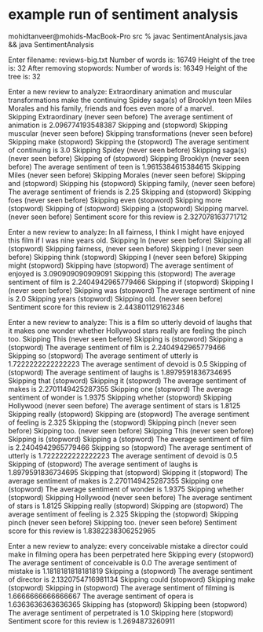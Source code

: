 # example run of sentiment analysis

mohidtanveer@mohids-MacBook-Pro src % javac SentimentAnalysis.java && java SentimentAnalysis

Enter filename: reviews-big.txt
Number of words is: 16749
Height of the tree is: 32
After removing stopwords:
Number of words is: 16349
Height of the tree is: 32

Enter a new review to analyze: Extraordinary animation and muscular transformations make the continuing Spidey saga(s) of Brooklyn teen Miles Morales and his family, friends and foes even more of a marvel.  
Skipping Extraordinary (never seen before)
The average sentiment of animation is 2.096774193548387
Skipping and (stopword)
Skipping muscular (never seen before)
Skipping transformations (never seen before)
Skipping make (stopword)
Skipping the (stopword)
The average sentiment of continuing is 3.0
Skipping Spidey (never seen before)
Skipping saga(s) (never seen before)
Skipping of (stopword)
Skipping Brooklyn (never seen before)
The average sentiment of teen is 1.9615384615384615
Skipping Miles (never seen before)
Skipping Morales (never seen before)
Skipping and (stopword)
Skipping his (stopword)
Skipping family, (never seen before)
The average sentiment of friends is 2.25
Skipping and (stopword)
Skipping foes (never seen before)
Skipping even (stopword)
Skipping more (stopword)
Skipping of (stopword)
Skipping a (stopword)
Skipping marvel. (never seen before)
Sentiment score for this review is 2.327078163771712

Enter a new review to analyze: In all fairness, I think I might have enjoyed this film if I was nine years old.
Skipping In (never seen before)
Skipping all (stopword)
Skipping fairness, (never seen before)
Skipping I (never seen before)
Skipping think (stopword)
Skipping I (never seen before)
Skipping might (stopword)
Skipping have (stopword)
The average sentiment of enjoyed is 3.090909090909091
Skipping this (stopword)
The average sentiment of film is 2.2404942965779466
Skipping if (stopword)
Skipping I (never seen before)
Skipping was (stopword)
The average sentiment of nine is 2.0
Skipping years (stopword)
Skipping old. (never seen before)
Sentiment score for this review is 2.443801129162346

Enter a new review to analyze:  This is a film so utterly devoid of laughs that it makes one wonder whether Hollywood stars really are feeling the pinch too.
Skipping This (never seen before)
Skipping is (stopword)
Skipping a (stopword)
The average sentiment of film is 2.2404942965779466
Skipping so (stopword)
The average sentiment of utterly is 1.7222222222222223
The average sentiment of devoid is 0.5
Skipping of (stopword)
The average sentiment of laughs is 1.8979591836734695
Skipping that (stopword)
Skipping it (stopword)
The average sentiment of makes is 2.2701149425287355
Skipping one (stopword)
The average sentiment of wonder is 1.9375
Skipping whether (stopword)
Skipping Hollywood (never seen before)
The average sentiment of stars is 1.8125
Skipping really (stopword)
Skipping are (stopword)
The average sentiment of feeling is 2.325
Skipping the (stopword)
Skipping pinch (never seen before)
Skipping too. (never seen before)
Skipping This (never seen before)
Skipping is (stopword)
Skipping a (stopword)
The average sentiment of film is 2.2404942965779466
Skipping so (stopword)
The average sentiment of utterly is 1.7222222222222223
The average sentiment of devoid is 0.5
Skipping of (stopword)
The average sentiment of laughs is 1.8979591836734695
Skipping that (stopword)
Skipping it (stopword)
The average sentiment of makes is 2.2701149425287355
Skipping one (stopword)
The average sentiment of wonder is 1.9375
Skipping whether (stopword)
Skipping Hollywood (never seen before)
The average sentiment of stars is 1.8125
Skipping really (stopword)
Skipping are (stopword)
The average sentiment of feeling is 2.325
Skipping the (stopword)
Skipping pinch (never seen before)
Skipping too. (never seen before)
Sentiment score for this review is 1.8382238306252965

Enter a new review to analyze: every conceivable mistake a director could make in filming opera has been perpetrated here
Skipping every (stopword)
The average sentiment of conceivable is 0.0
The average sentiment of mistake is 1.1818181818181819
Skipping a (stopword)
The average sentiment of director is 2.1320754716981134
Skipping could (stopword)
Skipping make (stopword)
Skipping in (stopword)
The average sentiment of filming is 1.6666666666666667
The average sentiment of opera is 1.6363636363636365
Skipping has (stopword)
Skipping been (stopword)
The average sentiment of perpetrated is 1.0
Skipping here (stopword)
Sentiment score for this review is 1.2694873260911
